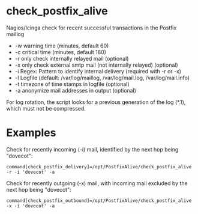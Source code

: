 # check_postfix_alive

Nagios/Icinga check for recent successful transactions in the Postfix maillog

 * -w warning time (minutes, default 60)
 * -c critical time (minutes, default 180) 
 * -r only check internally relayed mail (optional)
 * -x only check external smtp mail (not internally relayed) (optional)
 * -i Regex: Pattern to identify internal delivery (required with -r or -x)
 * -l Logfile (default: /var/log/maillog, /var/log/mail.log, /var/log/mail.info)
 * -t timezone of time stamps in logfile (optional)
 * -a anonymize mail addresses in output (optional)

For log rotation, the script looks for a previous generation of the log (*.1), which must not be compressed.

# Examples

Check for recently incoming (-i) mail, identified by the next hop being "dovecot":

```
command[check_postfix_delivery]=/opt/PostfixAlive/check_postfix_alive -r -i 'dovecot' -a
```

Check for recently outgoing (-x) mail, with incoming mail excluded by the next hop being "dovecot":

```
command[check_postfix_outbound]=/opt/PostfixAlive/check_postfix_alive -x -i 'dovecot' -a
```
